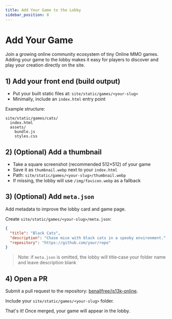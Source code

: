 ```yaml
---
title: Add Your Game to the Lobby
sidebar_position: 8
---
```


# Add Your Game

Join a growing online community ecosystem of tiny Online MMO games. Adding your game to the lobby makes it easy for players to discover and play your creation directly on the site.

## 1) Add your front end (build output)

- Put your built static files at: `site/static/games/<your-slug>`
- Minimally, include an `index.html` entry point

Example structure:

```text
site/static/games/cats/
  index.html
  assets/
    bundle.js
    styles.css
```

## 2) (Optional) Add a thumbnail

- Take a square screenshot (recommended 512×512) of your game
- Save it as `thumbnail.webp` next to your `index.html`
- Path: `site/static/games/<your-slug>/thumbnail.webp`
- If missing, the lobby will use `/img/favicon.webp` as a fallback

## 3) (Optional) Add `meta.json`

Add metadata to improve the lobby card and game page.

Create `site/static/games/<your-slug>/meta.json`:

```json
{
  "title": "Black Cats",
  "description": "Chase mice with black cats in a spooky environment.",
  "repository": "https://github.com/your/repo"
}
```

> Note: if `meta.json` is omitted, the lobby will title‑case your folder name and leave description blank

## 4) Open a PR

Submit a pull request to the repository: [benallfree/js13k-online](https://github.com/benallfree/js13k-online).

Include your `site/static/games/<your-slug>` folder.

That's it! Once merged, your game will appear in the lobby.
